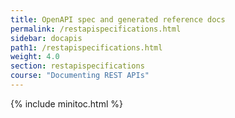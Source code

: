 ```yaml
---
title: OpenAPI spec and generated reference docs
permalink: /restapispecifications.html
sidebar: docapis
path1: /restapispecifications.html
weight: 4.0
section: restapispecifications
course: "Documenting REST APIs"
---
```


{% include minitoc.html %}
